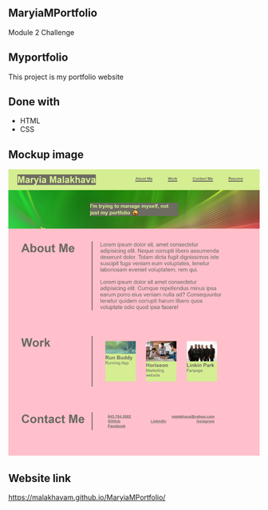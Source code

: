 ## MaryiaMPortfolio

Module 2 Challenge

## Myportfolio
This project is my portfolio website

## Done with
* HTML <br/>
* CSS

## Mockup image <br/>
![Mockup-image](assets/images/ScreenShot.PNG)

## Website link

https://malakhavam.github.io/MaryiaMPortfolio/


